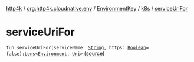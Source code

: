 [http4k](../../../index.md) / [org.http4k.cloudnative.env](../../index.md) / [EnvironmentKey](../index.md) / [k8s](index.md) / [serviceUriFor](./service-uri-for.md)

# serviceUriFor

`fun serviceUriFor(serviceName: `[`String`](https://kotlinlang.org/api/latest/jvm/stdlib/kotlin/-string/index.html)`, https: `[`Boolean`](https://kotlinlang.org/api/latest/jvm/stdlib/kotlin/-boolean/index.html)` = false): `[`Lens`](../../../org.http4k.lens/-lens/index.md)`<`[`Environment`](../../-environment/index.md)`, `[`Uri`](../../../org.http4k.core/-uri/index.md)`>` [(source)](https://github.com/http4k/http4k/blob/master/http4k-cloudnative/src/main/kotlin/org/http4k/cloudnative/env/Environment.kt#L38)